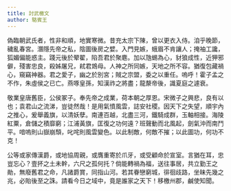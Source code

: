 ```yaml
---
title: 討武檄文
author: 駱賓王
---
```


偽臨朝武氏者，性非和順，地實寒微。昔充太宗下陳，曾以更衣入侍。洎乎晚節，穢亂春宮。潛隱先帝之私，陰圖後房之嬖。入門見嫉，蛾眉不肯讓人；掩袖工讒，狐媚偏能惑主。踐元後於翚翟，陷吾君於聚麀。加以虺蜴為心，豺狼成性，近狎邪僻，殘害忠良，殺姊屠兄，弒君鴆母。人神之所同嫉，天地之所不容。猶復包藏禍心，窺竊神器。君之愛子，幽之於別宮；賊之宗盟，委之以重任。嗚呼！霍子孟之不作，朱虛侯之已亡。燕啄皇孫，知漢祚之將盡；龍漦帝後，識夏庭之遽衰。

敬業皇唐舊臣，公侯冢子。奉先帝之成業，荷本朝之厚恩。宋微子之興悲，良有以也；袁君山之流涕，豈徒然哉！是用氣憤風雲，誌安社稷。因天下之失望，順宇內之推心，爰舉義旗，以清妖孽。南連百越，北盡三河，鐵騎成群，玉軸相接。海陵紅粟，倉儲之積靡窮；江浦黃旗，匡復之功何遠？班聲動而北風起，劍氣沖而南鬥平。喑嗚則山嶽崩頹，叱咤則風雲變色。以此制敵，何敵不摧；以此圖功，何功不克！

公等或家傳漢爵，或地協周親，或膺重寄於爪牙，或受顧命於宣室。言猶在耳，忠豈忘心？壹抔之土未幹，六尺之孤何托？倘能轉禍為福，送往事居，共立勤王之勛，無廢舊君之命，凡諸爵賞，同指山河。若其眷戀窮城，徘徊歧路，坐昧先幾之兆，必貽後至之誅。請看今日之域中，竟是誰家之天下！移檄州郡，鹹使知聞。



